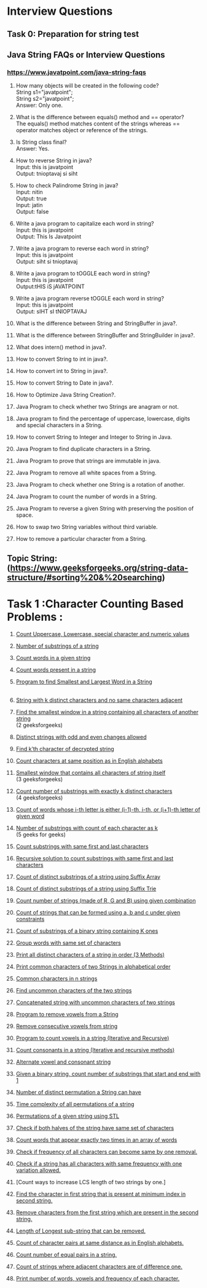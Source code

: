 # Interview Questions 
## Task 0: Preparation for string test

## Java String FAQs or Interview Questions
### https://www.javatpoint.com/java-string-faqs

1) How many objects will be created in the following code?</br>
String s1="javatpoint";</br>
String s2="javatpoint";</br>
Answer: Only one.</br>

2) What is the difference between equals() method and == operator?</br>
The equals() method matches content of the strings whereas == operator matches object or reference of the strings.</br>

3) Is String class final?</br>
Answer: Yes.</br>

4) How to reverse String in java?</br>
Input:  this is javatpoint</br>
Output: tnioptavaj si siht</br>

5) How to check Palindrome String in java?</br>
Input:  nitin</br>
Output: true</br>
Input: jatin</br>
Output: false</br>

6) Write a java program to capitalize each word in string?</br>
Input: this is javatpoint</br>
Output: This Is Javatpoint</br>

7) Write a java program to reverse each word in string?</br>
Input: this is javatpoint</br>
Output: siht si tnioptavaj</br>

8) Write a java program to tOGGLE each word in string?</br>
Input: this is javatpoint</br>
Output:tHIS iS jAVATPOINT</br>

9) Write a java program reverse tOGGLE each word in string?</br>
Input: this is javatpoint</br>
Output: sIHT sI tNIOPTAVAJ</br>

10) What is the difference between String and StringBuffer in java?.</br>
11) What is the difference between StringBuffer and StringBuilder in java?.</br>
12) What does intern() method in java?.</br>
13) How to convert String to int in java?.</br>
14) How to convert int to String in java?.</br>
15) How to convert String to Date in java?.</br>
16) How to Optimize Java String Creation?.</br>
17) Java Program to check whether two Strings are anagram or not.</br>
18) Java program to find the percentage of uppercase, lowercase, digits and special characters in a String.</br>
19) How to convert String to Integer and Integer to String in Java.</br>
20) Java Program to find duplicate characters in a String.</br>
21) Java Program to prove that strings are immutable in java.</br>
22) Java Program to remove all white spaces from a String.</br>
23) Java Program to check whether one String is a rotation of another.</br>
24) Java Program to count the number of words in a String.</br>
25) Java Program to reverse a given String with preserving the position of space.</br>
26) How to swap two String variables without third variable.</br>
27) How to remove a particular character from a String.</br>

## Topic String:(https://www.geeksforgeeks.org/string-data-structure/#sorting%20&%20searching)

# Task 1 :Character Counting Based Problems :

1. [Count Uppercase, Lowercase, special character and numeric values](https://github.com/maainul/Java/blob/master/src/javastrings/intervieQuestions/geeksForgeeks/_1_CountUppercaseLowercaseSpecialCharacterAndNumericValues.java)</br>
2. [Number of substrings of a string](https://github.com/maainul/Java/blob/master/src/javastrings/intervieQuestions/geeksForgeeks/_7_NumberOfSubstringsOfaString.java)</br>
3. [Count words in a given string](https://github.com/maainul/Java/blob/master/src/javastrings/intervieQuestions/geeksForgeeks/_3_CountNumberOfWords.java)</br>
4. [Count words present in a string](https://github.com/maainul/Java/blob/master/src/javastrings/intervieQuestions/geeksForgeeks/_4_CountWordsPresentInaString.java)</br>

5. [Program to find Smallest and Largest Word in a String](https://github.com/maainul/Java/blob/master/src/javastrings/intervieQuestions/geeksForgeeks/_4_FindSmallestAndLargestWord.java)</br></br>

6. [String with k distinct characters and no same characters adjacent](https://github.com/maainul/Java/blob/master/src/javastrings/intervieQuestions/geeksForgeeks/_4_FindSmallestAndLargestWord.java)</br>
7. [Find the smallest window in a string containing all characters of another string](https://github.com/maainul/Java/blob/master/src/javastrings/intervieQuestions/geeksForgeeks/_4_FindSmallestAndLargestWord.java)</br>(2 geeksforgeeks)
8. [Distinct strings with odd and even changes allowed](https://github.com/maainul/Java/blob/master/src/javastrings/intervieQuestions/geeksForgeeks/_4_FindSmallestAndLargestWord.java)</br>
9. [Find k’th character of decrypted string](https://github.com/maainul/Java/blob/master/src/javastrings/intervieQuestions/geeksForgeeks/_4_FindSmallestAndLargestWord.java)</br>
10. [Count characters at same position as in English alphabets](https://github.com/maainul/Java/blob/master/src/javastrings/intervieQuestions/geeksForgeeks/_4_FindSmallestAndLargestWord.java)</br>
11. [Smallest window that contains all characters of string itself](https://github.com/maainul/Java/blob/master/src/javastrings/intervieQuestions/geeksForgeeks/_4_FindSmallestAndLargestWord.java)</br>(3 geeksforgeeks)
12. [Count number of substrings with exactly k distinct characters](https://github.com/maainul/Java/blob/master/src/javastrings/intervieQuestions/geeksForgeeks/_4_FindSmallestAndLargestWord.java)</br>(4 geeksforgeeks)
13. [Count of words whose i-th letter is either (i-1)-th, i-th, or (i+1)-th letter of given word](https://github.com/maainul/Java/blob/master/src/javastrings/intervieQuestions/geeksForgeeks/_4_FindSmallestAndLargestWord.java)</br>
14. [Number of substrings with count of each character as k](https://github.com/maainul/Java/blob/master/src/javastrings/intervieQuestions/geeksForgeeks/_4_FindSmallestAndLargestWord.java)</br> (5 geeks for geeks)
15. [Count substrings with same first and last characters](https://github.com/maainul/Java/blob/master/src/javastrings/intervieQuestions/geeksForgeeks/_4_FindSmallestAndLargestWord.java)</br>
16. [Recursive solution to count substrings with same first and last characters](https://github.com/maainul/Java/blob/master/src/javastrings/intervieQuestions/geeksForgeeks/_4_FindSmallestAndLargestWord.java)</br>
17. [Count of distinct substrings of a string using Suffix Array](https://github.com/maainul/Java/blob/master/src/javastrings/intervieQuestions/geeksForgeeks/_4_FindSmallestAndLargestWord.java)</br>
18. [Count of distinct substrings of a string using Suffix Trie](https://github.com/maainul/Java/blob/master/src/javastrings/intervieQuestions/geeksForgeeks/_4_FindSmallestAndLargestWord.java)</br>
19. [Count number of strings (made of R, G and B) using given combination](https://github.com/maainul/Java/blob/master/src/javastrings/intervieQuestions/geeksForgeeks/_4_FindSmallestAndLargestWord.java)</br>
20. [Count of strings that can be formed using a, b and c under given constraints](https://github.com/maainul/Java/blob/master/src/javastrings/intervieQuestions/geeksForgeeks/_4_FindSmallestAndLargestWord.java)</br>
21. [Count of substrings of a binary string containing K ones](https://github.com/maainul/Java/blob/master/src/javastrings/intervieQuestions/geeksForgeeks/_4_FindSmallestAndLargestWord.java)</br>
22. [Group words with same set of characters](https://github.com/maainul/Java/blob/master/src/javastrings/intervieQuestions/geeksForgeeks/_4_FindSmallestAndLargestWord.java)</br>
23. [Print all distinct characters of a string in order (3 Methods)](https://github.com/maainul/Java/blob/master/src/javastrings/intervieQuestions/geeksForgeeks/_4_FindSmallestAndLargestWord.java)</br>
24. [Print common characters of two Strings in alphabetical order](https://github.com/maainul/Java/blob/master/src/javastrings/intervieQuestions/geeksForgeeks/_4_FindSmallestAndLargestWord.java)</br>
25. [Common characters in n strings](https://github.com/maainul/Java/blob/master/src/javastrings/intervieQuestions/geeksForgeeks/_4_FindSmallestAndLargestWord.java)</br>
26. [Find uncommon characters of the two strings](https://github.com/maainul/Java/blob/master/src/javastrings/intervieQuestions/geeksForgeeks/_4_FindSmallestAndLargestWord.java)</br>
27. [Concatenated string with uncommon characters of two strings](https://github.com/maainul/Java/blob/master/src/javastrings/intervieQuestions/geeksForgeeks/_4_FindSmallestAndLargestWord.java)</br>
28. [Program to remove vowels from a String](https://github.com/maainul/Java/blob/master/src/javastrings/intervieQuestions/geeksForgeeks/_4_FindSmallestAndLargestWord.java)</br>
29. [Remove consecutive vowels from string](https://github.com/maainul/Java/blob/master/src/javastrings/intervieQuestions/geeksForgeeks/_4_FindSmallestAndLargestWord.java)</br>
30. [Program to count vowels in a string (Iterative and Recursive)](https://github.com/maainul/Java/blob/master/src/javastrings/intervieQuestions/geeksForgeeks/_4_FindSmallestAndLargestWord.java)</br>
31. [Count consonants in a string (Iterative and recursive methods)](https://github.com/maainul/Java/blob/master/src/javastrings/intervieQuestions/geeksForgeeks/_4_FindSmallestAndLargestWord.java)</br>
32. [Alternate vowel and consonant string](https://github.com/maainul/Java/blob/master/src/javastrings/intervieQuestions/geeksForgeeks/_4_FindSmallestAndLargestWord.java)</br>
33. [Given a binary string, count number of substrings that start and end with 1](https://github.com/maainul/Java/blob/master/src/javastrings/intervieQuestions/geeksForgeeks/_4_FindSmallestAndLargestWord.java)</br>
34. [Number of distinct permutation a String can have](https://github.com/maainul/Java/blob/master/src/javastrings/intervieQuestions/geeksForgeeks/_4_FindSmallestAndLargestWord.java)</br>
35. [Time complexity of all permutations of a string](https://github.com/maainul/Java/blob/master/src/javastrings/intervieQuestions/geeksForgeeks/_4_FindSmallestAndLargestWord.java)</br>
36. [Permutations of a given string using STL](https://github.com/maainul/Java/blob/master/src/javastrings/intervieQuestions/geeksForgeeks/_4_FindSmallestAndLargestWord.java)</br>
37. [Check if both halves of the string have same set of characters](https://github.com/maainul/Java/blob/master/src/javastrings/intervieQuestions/geeksForgeeks/_4_FindSmallestAndLargestWord.java)</br>
38. [Count words that appear exactly two times in an array of words](https://github.com/maainul/Java/blob/master/src/javastrings/intervieQuestions/geeksForgeeks/_4_FindSmallestAndLargestWord.java)</br>
39. [Check if frequency of all characters can become same by one removal.](https://github.com/maainul/Java/blob/master/src/javastrings/intervieQuestions/geeksForgeeks/_4_FindSmallestAndLargestWord.java)</br>
40. [Check if a string has all characters with same frequency with one variation allowed.](https://github.com/maainul/Java/blob/master/src/javastrings/intervieQuestions/geeksForgeeks/_4_FindSmallestAndLargestWord.java)</br>
41. [Count ways to increase LCS length of two strings by one.]</br>
42. [Find the character in first string that is present at minimum index in second string.](https://github.com/maainul/Java/blob/master/src/javastrings/intervieQuestions/geeksForgeeks/_4_FindSmallestAndLargestWord.java)</br>
43. [Remove characters from the first string which are present in the second string.](https://github.com/maainul/Java/blob/master/src/javastrings/intervieQuestions/geeksForgeeks/_4_FindSmallestAndLargestWord.java)</br>
44. [Length of Longest sub-string that can be removed.](https://github.com/maainul/Java/blob/master/src/javastrings/intervieQuestions/geeksForgeeks/_4_FindSmallestAndLargestWord.java)</br>
45. [Count of character pairs at same distance as in English alphabets.](https://github.com/maainul/Java/blob/master/src/javastrings/intervieQuestions/geeksForgeeks/_4_FindSmallestAndLargestWord.java)</br>
46. [Count number of equal pairs in a string.](https://github.com/maainul/Java/blob/master/src/javastrings/intervieQuestions/geeksForgeeks/_4_FindSmallestAndLargestWord.java)</br>
47. [Count of strings where adjacent characters are of difference one.](https://github.com/maainul/Java/blob/master/src/javastrings/intervieQuestions/geeksForgeeks/_4_FindSmallestAndLargestWord.java)</br>
48. [Print number of words, vowels and frequency of each character.](https://github.com/maainul/Java/blob/master/src/javastrings/intervieQuestions/geeksForgeeks/_4_FindSmallestAndLargestWord.java)</br>
